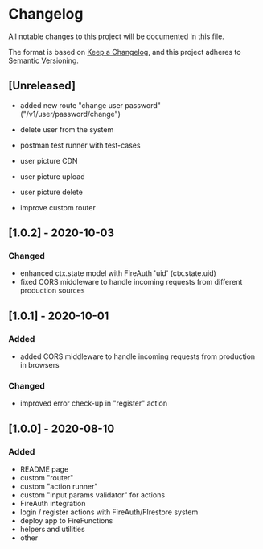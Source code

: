 # Changelog
All notable changes to this project will be documented in this file.

The format is based on [Keep a Changelog](https://keepachangelog.com/en/1.0.0/),
and this project adheres to [Semantic Versioning](https://semver.org/spec/v2.0.0.html).

## [Unreleased]
- added new route "change user password" ("/v1/user/password/change")
- delete user from the system
- postman test runner with test-cases

- user picture CDN
- user picture upload
- user picture delete

- improve custom router

## [1.0.2] - 2020-10-03

### Changed
- enhanced ctx.state model with FireAuth 'uid' (ctx.state.uid)
- fixed CORS middleware to handle incoming requests from different production sources

## [1.0.1] - 2020-10-01
### Added
- added CORS middleware to handle incoming requests from production in browsers

### Changed
- improved error check-up in "register" action

## [1.0.0] - 2020-08-10
### Added
- README page
- custom "router"
- custom "action runner"
- custom "input params validator" for actions
- FireAuth integration
- login / register actions with FireAuth/FIrestore system
- deploy app to FireFunctions
- helpers and utilities
- other
